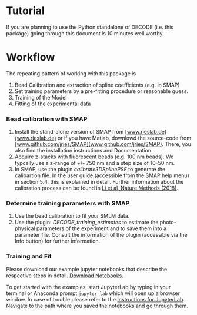 # Tutorial
If you are planning to use the Python standalone of DECODE (i.e. this package) going through this document is 10 minutes well worthy.

# Workflow
The repeating pattern of working with this package is
1. Bead Calibration and extraction of spline coefficients (e.g. in SMAP)
2. Set training parameters by a pre-fitting procedure or reasonable guess.
3. Training of the Model
4. Fitting of the experimental data

### Bead calibration with SMAP
1. Install the stand-alone version of SMAP from [www.rieslab.de](www.rieslab.de) or if you have Matlab, downlowd the source-code from [www.github.com/jries/SMAP](www.github.com/jries/SMAP). There, you also find the installation instructions and Documentation.
2. Acquire z-stacks with fluorescent beads (e.g. 100 nm beads). We typcally use a z-range of +/- 750 nm and a step size of 10-50 nm.
3. In SMAP, use the plugin *calibrate3DSplinePSF* to generate the calibartion file. In the user guide (accessible from the SMAP help menu) in section 5.4, this is explained in detail. Further information about the calibration process can be found in [Li et al, Nature Methods (2018)](https://doi.org/10.1038/nmeth.4661).

### Determine training parameters with SMAP
1. Use the bead calibration to fit your SMLM data.
2. Use the plugin: *DECODE\_training\_estimates* to estimate the photo-physical parameters of the experiment and to save them into a parameter file. Consult the information of the plugin (accessible via the Info button) for further information.

### Training and Fit
Please download our example jupyter notebooks that describe the respective steps in detail.
[Download Notebooks](https://minhaskamal.github.io/DownGit/#/home?url=https://github.com/TuragaLab/DECODE/tree/master/examples).

To get started with the examples, start JupyterLab by typing in your terminal or Anaconda prompt ``jupyter lab``
which will open up a browser window. 
In case of trouble please refer to the 
[Instructions for JupyterLab](https://jupyterlab.readthedocs.io/en/stable/getting_started/installation.html).
Navigate to the path where you saved the notebooks and go through them.
